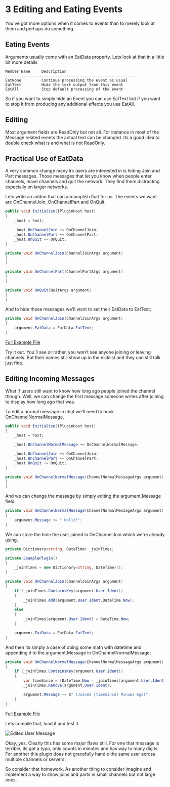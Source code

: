 # 3 Editing and Eating Events

You've got more options when it comes to events than to merely look at them and perhaps do something. 

## Eating Events

Arguments usually come with an EatData property. Lets look at that in a little bit more details

```
Member Name     Description
---------------------------------------------------------
EatNone	        Continue processing the event as usual
EatText	        Hide the text output from this event
EatAll          Stop default processing of the event 
```

So if you want to simply hide an Event you can use EatText but if you want to stop it from producing any additional effects you use EatAll.

## Editing

Most argument fields are ReadOnly but not all. For instance in most of the Message related events the actual text can be changed. Its a good idea to double check what is and what is not ReadOnly.

## Practical Use of EatData

A very common change many irc users are interested in is hiding Join and Part messages. Those messages that let you know when people enter channels, leave channels and quit the network. They find them distracting especially on larger networks.

Lets write an addon that can accomplish that for us. The events we want are OnChannelJoin, OnChannelPart and OnQuit.

```c#
public void Initialize(IPluginHost host)
{
    _host = host;

    _host.OnChannelJoin += OnChannelJoin;
    _host.OnChannelPart += OnChannelPart;
    _host.OnQuit += OnQuit;
}

private void OnChannelJoin(ChannelJoinArgs argument)
{
}

private void OnChannelPart(ChannelPartArgs argument)
{
}

private void OnQuit(QuitArgs argument)
{
}
```

And to hide those messages we'll want to set their EatData to EatText;

```c#
private void OnChannelJoin(ChannelJoinArgs argument)
{
    argument.EatData = EatData.EatText;
}
```
[Full Example File](JoinPartSimple.cs)

Try it out. You'll see or rather, you won't see anyone joining or leaving channels. But their names still show up in the nicklist and they can still talk just fine.

## Editing Incoming Messages

What if users still want to know how long ago people joined the channel though. Well, we can change the first message someone writes after joining to display how long ago that was.

To edit a normal message in chat we'll need to hook OnChannelNormalMessage. 

```c#
public void Initialize(IPluginHost host)
{
    _host = host;

    _host.OnChannelNormalMessage += OnChannelNormalMessage;

    _host.OnChannelJoin += OnChannelJoin;
    _host.OnChannelPart += OnChannelPart;
    _host.OnQuit += OnQuit;
}

private void OnChannelNormalMessage(ChannelNormalMessageArgs argument)
{            
}
```

And we can change the message by simply editing the argument.Message field. 


```c#
private void OnChannelNormalMessage(ChannelNormalMessageArgs argument)
{
    argument.Message += " Hello!";
}
```

We can store the time the user joined in OnChannelJoin which we're already using. 

```c#
private Dictionary<string, DateTime> _joinTimes;

private ExamplePlugin()
{
    _joinTimes = new Dictionary<string, DateTime>();
}

private void OnChannelJoin(ChannelJoinArgs argument)
{
    if(!_joinTimes.ContainsKey(argument.User.Ident))
    {
        _joinTimes.Add(argument.User.Ident,DateTime.Now);
    }
    else
    {
        _joinTimes[argument.User.Ident] = DateTime.Now;                
    }

    argument.EatData = EatData.EatText;
}
```

And then its simply a case of doing some math with datetime and appending it to the argument.Message in OnChannelNormalMessage;

```c#
private void OnChannelNormalMessage(ChannelNormalMessageArgs argument)
{
    if (_joinTimes.ContainsKey(argument.User.Ident))
    {
        var timeSince = (DateTime.Now - _joinTimes[argument.User.Ident]).TotalMinutes;
        _joinTimes.Remove(argument.User.Ident);

        argument.Message += $" (Joined {timeSince} Minues Ago)";
    }
}
```
[Full Example File](JoinPart.cs)

Lets compile that, load it and test it.

![Edited User Message](http://i.imgur.com/3eUCUfi.png
 "Edited User Message]" )

Okay, yes. Clearly this has some major flaws still. For one that message is terrible, its got a typo, only counts in minutes and has way to many digits. For another this plugin does not gracefully handle the same user across multiple channels or servers. 

So consider that homework. As another thing to consider imagine and implement a way to show joins and parts in small channels but not large ones. 